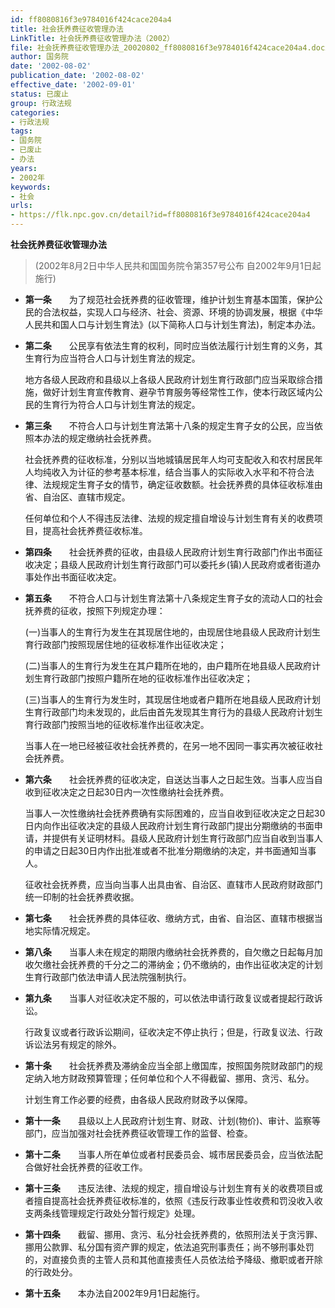 ```yaml
---
id: ff8080816f3e9784016f424cace204a4
title: 社会抚养费征收管理办法
LinkTitle: 社会抚养费征收管理办法（2002）
file: 社会抚养费征收管理办法_20020802_ff8080816f3e9784016f424cace204a4.docx
author: 国务院
date: '2002-08-02'
publication_date: '2002-08-02'
effective_date: '2002-09-01'
status: 已废止
group: 行政法规
categories:
- 行政法规
tags:
- 国务院
- 已废止
- 办法
years:
- 2002年
keywords:
- 社会
urls:
- https://flk.npc.gov.cn/detail?id=ff8080816f3e9784016f424cace204a4
---
```


**社会抚养费征收管理办法**

> (2002年8月2日中华人民共和国国务院令第357号公布 自2002年9月1日起施行)

- **第一条**　　为了规范社会抚养费的征收管理，维护计划生育基本国策，保护公民的合法权益，实现人口与经济、社会、资源、环境的协调发展，根据《中华人民共和国人口与计划生育法》(以下简称人口与计划生育法)，制定本办法。

- **第二条**　　公民享有依法生育的权利，同时应当依法履行计划生育的义务，其生育行为应当符合人口与计划生育法的规定。

  地方各级人民政府和县级以上各级人民政府计划生育行政部门应当采取综合措施，做好计划生育宣传教育、避孕节育服务等经常性工作，使本行政区域内公民的生育行为符合人口与计划生育法的规定。

- **第三条**　　不符合人口与计划生育法第十八条的规定生育子女的公民，应当依照本办法的规定缴纳社会抚养费。

  社会抚养费的征收标准，分别以当地城镇居民年人均可支配收入和农村居民年人均纯收入为计征的参考基本标准，结合当事人的实际收入水平和不符合法律、法规规定生育子女的情节，确定征收数额。社会抚养费的具体征收标准由省、自治区、直辖市规定。

  任何单位和个人不得违反法律、法规的规定擅自增设与计划生育有关的收费项目，提高社会抚养费征收标准。

- **第四条**　　社会抚养费的征收，由县级人民政府计划生育行政部门作出书面征收决定；县级人民政府计划生育行政部门可以委托乡(镇)人民政府或者街道办事处作出书面征收决定。

- **第五条**　　不符合人口与计划生育法第十八条规定生育子女的流动人口的社会抚养费的征收，按照下列规定办理：

  (一)当事人的生育行为发生在其现居住地的，由现居住地县级人民政府计划生育行政部门按照现居住地的征收标准作出征收决定；

  (二)当事人的生育行为发生在其户籍所在地的，由户籍所在地县级人民政府计划生育行政部门按照户籍所在地的征收标准作出征收决定；

  (三)当事人的生育行为发生时，其现居住地或者户籍所在地县级人民政府计划生育行政部门均未发现的，此后由首先发现其生育行为的县级人民政府计划生育行政部门按照当地的征收标准作出征收决定。

  当事人在一地已经被征收社会抚养费的，在另一地不因同一事实再次被征收社会抚养费。

- **第六条**　　社会抚养费的征收决定，自送达当事人之日起生效。当事人应当自收到征收决定之日起30日内一次性缴纳社会抚养费。

  当事人一次性缴纳社会抚养费确有实际困难的，应当自收到征收决定之日起30日内向作出征收决定的县级人民政府计划生育行政部门提出分期缴纳的书面申请，并提供有关证明材料。县级人民政府计划生育行政部门应当自收到当事人的申请之日起30日内作出批准或者不批准分期缴纳的决定，并书面通知当事人。

  征收社会抚养费，应当向当事人出具由省、自治区、直辖市人民政府财政部门统一印制的社会抚养费收据。

- **第七条**　　社会抚养费的具体征收、缴纳方式，由省、自治区、直辖市根据当地实际情况规定。

- **第八条**　　当事人未在规定的期限内缴纳社会抚养费的，自欠缴之日起每月加收欠缴社会抚养费的千分之二的滞纳金；仍不缴纳的，由作出征收决定的计划生育行政部门依法申请人民法院强制执行。

- **第九条**　　当事人对征收决定不服的，可以依法申请行政复议或者提起行政诉讼。

  行政复议或者行政诉讼期间，征收决定不停止执行；但是，行政复议法、行政诉讼法另有规定的除外。

- **第十条**　　社会抚养费及滞纳金应当全部上缴国库，按照国务院财政部门的规定纳入地方财政预算管理；任何单位和个人不得截留、挪用、贪污、私分。

  计划生育工作必要的经费，由各级人民政府财政予以保障。

- **第十一条**　　县级以上人民政府计划生育、财政、计划(物价)、审计、监察等部门，应当加强对社会抚养费征收管理工作的监督、检查。

- **第十二条**　　当事人所在单位或者村民委员会、城市居民委员会，应当依法配合做好社会抚养费的征收工作。

- **第十三条**　　违反法律、法规的规定，擅自增设与计划生育有关的收费项目或者擅自提高社会抚养费征收标准的，依照《违反行政事业性收费和罚没收入收支两条线管理规定行政处分暂行规定》处理。

- **第十四条**　　截留、挪用、贪污、私分社会抚养费的，依照刑法关于贪污罪、挪用公款罪、私分国有资产罪的规定，依法追究刑事责任；尚不够刑事处罚的，对直接负责的主管人员和其他直接责任人员依法给予降级、撤职或者开除的行政处分。

- **第十五条**　　本办法自2002年9月1日起施行。
